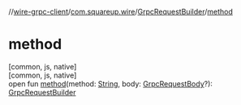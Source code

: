 //[wire-grpc-client](../../../index.md)/[com.squareup.wire](../index.md)/[GrpcRequestBuilder](index.md)/[method](method.md)

# method

[common, js, native]\
[common, js, native]\
open fun [method](method.md)(method: [String](https://kotlinlang.org/api/latest/jvm/stdlib/kotlin/-string/index.html), body: [GrpcRequestBody](../-grpc-request-body/index.md)?): [GrpcRequestBuilder](index.md)
